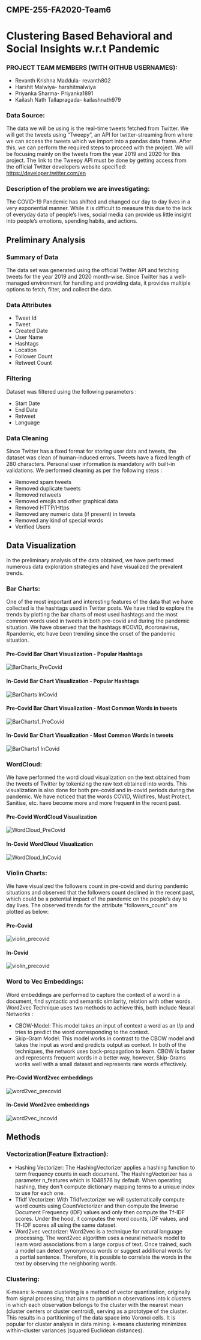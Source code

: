 ## CMPE-255-FA2020-Team6

# Clustering Based Behavioral and Social Insights w.r.t Pandemic 

### PROJECT TEAM MEMBERS (WITH GITHUB USERNAMES):
- Revanth Krishna Maddula- revanth802
- Harshit Malwiya- harshitmalwiya
- Priyanka Sharma- Priyanka1891
- Kailash Nath Tallapragada- kailashnath979

### Data Source:
The data we will be using is the real-time tweets fetched from Twitter. We will get the tweets using “Tweepy”, an API for twitter-streaming from where we can access the tweets which we import into a pandas data frame. After this, we can perform the required steps to proceed with the project.
We will be focusing mainly on the tweets from the year 2019 and 2020 for this project. The link to the Tweepy API must be done by getting access from the official Twitter developers website specified: https://developer.twitter.com/en

### Description of the problem we are investigating:
The COVID-19 Pandemic has shifted and changed our day to day lives in a very exponential manner. While it is difficult to measure this due to the lack of everyday data of people’s lives, social media can provide us little insight into people’s emotions, spending habits, and actions.

## Preliminary Analysis

### Summary of Data
The data set was generated using the official Twitter API and fetching tweets for the year 2019 and 2020 month-wise. Since Twitter has a well-managed environment for handling and providing data, it provides multiple options to fetch, filter, and collect the data.

### Data Attributes 
- Tweet Id 
- Tweet 
- Created Date
- User Name
- Hashtags
- Location
- Follower Count
- Retweet Count


### Filtering
Dataset was filtered using the following parameters : 
- Start Date
- End Date
- Retweet
- Language

### Data Cleaning
Since Twitter has a fixed format for storing user data and tweets, the dataset was clean of human-induced errors. Tweets have a fixed length of 280 characters. Personal user information is mandatory with built-in validations. 
We performed cleaning as per the following steps : 
- Removed spam tweets
- Removed duplicate tweets
- Removed retweets
- Removed emojis and other graphical data
- Removed HTTP/Https
- Removed any numeric data (if present) in tweets
- Removed any kind of special words
- Verified Users

## Data Visualization
In the preliminary analysis of the data obtained, we have performed numerous data exploration strategies and have visualized the prevalent trends. 

### Bar Charts: 
One of the most important and interesting features of the data that we have collected is the hashtags used in Twitter posts. We have tried to explore the trends by plotting the bar charts of most used hashtags and the most common words used in tweets in both pre-covid and during the pandemic situation. We have observed that the hashtags #COVID, #coronavirus, #pandemic, etc have been trending since the onset of the pandemic situation.

#### Pre-Covid Bar Chart Visualization - Popular Hashtags
![BarCharts_PreCovid](https://github.com/revanth802/CMPE-255-FA2020-Team6/blob/main/Images_Figures/hashtags_precovid.png)

#### In-Covid Bar Chart Visualization - Popular Hashtags
![BarCharts InCovid](https://github.com/revanth802/CMPE-255-FA2020-Team6/blob/main/Images_Figures/hashtags_covid.png)

#### Pre-Covid Bar Chart Visualization - Most Common Words in tweets
![BarCharts1_PreCovid](https://github.com/revanth802/CMPE-255-FA2020-Team6/blob/main/Images_Figures/Most_common_words_precovid.png)

#### In-Covid Bar Chart Visualization - Most Common Words in tweets
![BarCharts1 InCovid](https://github.com/revanth802/CMPE-255-FA2020-Team6/blob/main/Images_Figures/Most_common_words_covid.png)


### WordCloud: 
We have performed the word cloud visualization on the text obtained from the tweets of Twitter by tokenizing the raw text obtained into words. This visualization is also done for both pre-covid and in-covid periods during the pandemic. We have noticed that the words COVID, Wildfires, Must Protect, Sanitise, etc. have become more and more frequent in the recent past.

#### Pre-Covid WordCloud Visualization
![WordCloud_PreCovid](https://github.com/revanth802/CMPE-255-FA2020-Team6/blob/main/Images_Figures/WordCloud_PreCovid.png)
#### In-Covid WordCloud Visualization
![WordCloud_InCovid](https://github.com/revanth802/CMPE-255-FA2020-Team6/blob/main/Images_Figures/WordCloud_InCovid.png)


### Violin Charts: 
We have visualized the followers count in pre-covid and during pandemic situations and observed that the followers count declined in the recent past, which could be a potential impact of the pandemic on the people’s day to day lives.
The observed trends for the attribute "followers_count" are plotted as below:
#### Pre-Covid 
![violin_precovid](https://github.com/revanth802/CMPE-255-FA2020-Team6/blob/main/Images_Figures/violin_precovid.png)
#### In-Covid
![violin_precovid](https://github.com/revanth802/CMPE-255-FA2020-Team6/blob/main/Images_Figures/violin_incovid.png)

### Word to Vec Embeddings: 
Word embeddings are performed to capture the context of a word in a document, find syntactic and semantic similarity, relation with other words.
Word2vec Technique uses two methods to achieve this, both include Neural Networks :
- CBOW-Model: This model takes an input of context a word as an I/p and tries to predict the word corresponding to the context.
- Skip-Gram Model: This model works in contrast to the CBOW model and takes the input as word and predicts output as context.
In both of the techniques, the network uses back-propagation to learn. CBOW is faster and represents frequent words in a better way, however, Skip-Grams works well with a small dataset and represents rare words effectively. 
#### Pre-Covid Word2vec embeddings
![word2vec_precovid](https://github.com/revanth802/CMPE-255-FA2020-Team6/blob/main/Images_Figures/word2vec_precovid.png)
#### In-Covid Word2vec embeddings
![word2vec_incovid](https://github.com/revanth802/CMPE-255-FA2020-Team6/blob/main/Images_Figures/wordvec_incovid.png)
	
## Methods

### Vectorization(Feature Extraction): 
- Hashing Vectorizer: The HashingVectorizer applies a hashing function to term frequency counts in each document. The HashingVectorizer has a parameter n_features which is 1048576 by default. When operating hashing, they don't compute dictionary mapping terms to a unique index to use for each one.
- Tfidf Vectorizer: With Tfidfvectorizer we will systematically compute word counts using CountVectorizer and then compute the Inverse Document Frequency (IDF) values and only then compute the Tf-IDF scores. Under the hood, it computes the word counts, IDF values, and Tf-IDF scores all using the same dataset.
- Word2vec vectorizer: Word2vec is a technique for natural language processing. The word2vec algorithm uses a neural network model to learn word associations from a large corpus of text. Once trained, such a model can detect synonymous words or suggest additional words for a partial sentence. Therefore, it is possible to correlate the words in the text by observing the neighboring words.



### Clustering:
K-means: k-means clustering is a method of vector quantization, originally from signal processing, that aims to partition n observations into k clusters in which each observation belongs to the cluster with the nearest mean (cluster centers or cluster centroid), serving as a prototype of the cluster. This results in a partitioning of the data space into Voronoi cells. It is popular for cluster analysis in data mining. k-means clustering minimizes within-cluster variances (squared Euclidean distances).

